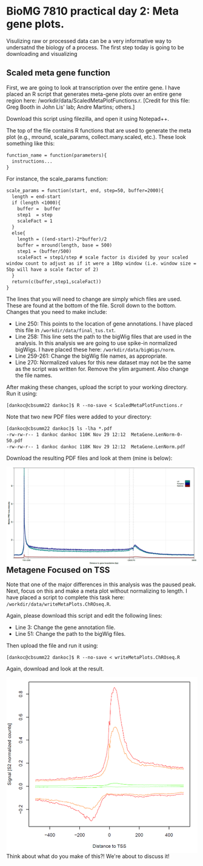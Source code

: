 BioMG 7810 practical day 2: Meta gene plots.
============================================

Visulizing raw or processed data can be a very informative way to undersatnd the biology of a process. The first step today is going to be downloading and visualizing 

Scaled meta gene function
-------------------------

First, we are going to look at transcription over the entire gene. I have placed an R script that generates meta-gene plots over an entire gene region here: /workdir/data/ScaledMetaPlotFunctions.r. [Credit for this file: Greg Booth in John Lis' lab; Andre Martins; others.]

Download this script using filezilla, and open it using Notepad++. 

The top of the file contains R functions that are used to generate the meta plot (e.g., mround, scale_params, collect.many.scaled, etc.). These look something like this: 
```
function_name = function(parameters){
  instructions...
}
```

For instance, the scale_params function: 

```
scale_params = function(start, end, step=50, buffer=2000){
  length = end-start
  if (length <1000){
    buffer =  buffer
    step1  = step
    scaleFact = 1
  }
  else{
    length = ((end-start)-2*buffer)/2
    buffer = mround(length, base = 500)
    step1 = (buffer/500)
    scaleFact = step1/step # scale factor is divided by your scaled window count to adjust as if it were a 10bp window (i.e. window size = 5bp will have a scale factor of 2)
  }
  return(c(buffer,step1,scaleFact))
}
```

The lines that you will need to change are simply which files are used. These are found at the bottom of the file. Scroll down to the bottom. Changes that you need to make include: 
* Line 250: This points to the location of gene annotations. I have placed this file in ```/workdir/data/final_tus.txt```.
* Line 258: This line sets the path to the bigWig files that are used in the analysis. In this analysis we are going to use spike-in normalized bigWigs. I have placed these here: ```/workdir/data/bigWigs/norm```.
* Line 259-261: Change the bigWig file names, as appropriate.
* Line 270: Normalized values for this new dataset may not be the same as the script was written for. Remove the ylim argument. Also change the file names.

After making these changes, upload the script to your working directory. Run it using: 
```
[dankoc@cbsumm22 dankoc]$ R --no-save < ScaledMetaPlotFunctions.r 
```

Note that two new PDF files were added to your directory: 
```
[dankoc@cbsumm22 dankoc]$ ls -lha *.pdf
-rw-rw-r-- 1 dankoc dankoc 110K Nov 29 12:12  MetaGene.LenNorm-0-50.pdf
-rw-rw-r-- 1 dankoc dankoc 118K Nov 29 12:12  MetaGene.LenNorm.pdf
```

Download the resulting PDF files and look at them (mine is below):

<img align="left" src="etc\chroseq.lnmeta.png" width="900">

Metagene Focused on TSS
-----------------------

Note that one of the major differences in this analysis was the paused peak. Next, focus on this and make a meta plot without normalizing to length. I have placed a script to complete this task here: ```/workdir/data/writeMetaPlots.ChROseq.R```. 

Again, please download this script and edit the following lines: 
* Line 3: Change the gene annotation file.
* Line 51: Change the path to the bigWig files.

Then upload the file and run it using: 
```
[dankoc@cbsumm22 dankoc]$ R --no-save < writeMetaPlots.ChROseq.R
```

Again, download and look at the result. 

<img align="left" src="etc\chroseq.tssmeta.png" width="900">

Think about what do you make of this?! We're about to discuss it!
